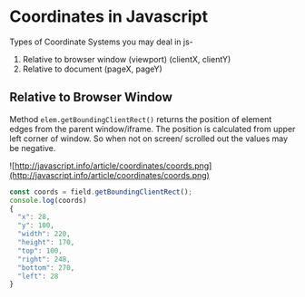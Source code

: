 # Coordinates in Javascript

Types of Coordinate Systems you may deal in js- 

 1. Relative to browser window (viewport) (clientX, clientY)
 2. Relative to document (pageX, pageY)

## Relative to Browser Window
Method `elem.getBoundingClientRect()` returns the position of element edges from the parent window/iframe. The position is calculated from upper left corner of window. So when not on screen/ scrolled out the values may be negative.

![http://javascript.info/article/coordinates/coords.png](http://javascript.info/article/coordinates/coords.png)
```javascript
const coords = field.getBoundingClientRect();
console.log(coords)
{
  "x": 28,
  "y": 100,
  "width": 220,
  "height": 170,
  "top": 100,
  "right": 248,
  "bottom": 270,
  "left": 28
}
```
<!--stackedit_data:
eyJoaXN0b3J5IjpbLTExMDEzMDIxODcsLTQ3NDI5ODkwMywyMD
Y2ODMzNDcwXX0=
-->